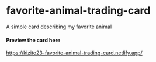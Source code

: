 # favorite-animal-trading-card
A simple card describing my favorite animal

#### Preview the card here
https://kizito23-favorite-animal-trading-card.netlify.app/

